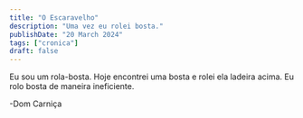 ```yaml
---
title: "O Escaravelho"
description: "Uma vez eu rolei bosta."
publishDate: "20 March 2024"
tags: ["cronica"]
draft: false
---
```


Eu sou um rola-bosta.
Hoje encontrei uma bosta e rolei ela ladeira acima.
Eu rolo bosta de maneira ineficiente.

-Dom Carniça
